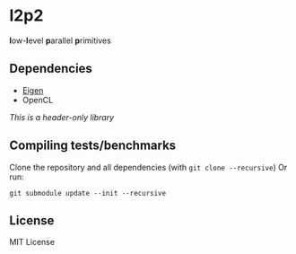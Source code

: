 # l2p2
**l**ow-**l**evel **p**arallel **p**rimitives

## Dependencies
* [Eigen][1]
* OpenCL

*This is a header-only library*
## Compiling tests/benchmarks
Clone the repository and all dependencies (with `git clone --recursive`)
Or run:
```
git submodule update --init --recursive
```

## License
MIT License

[1]: http://eigen.tuxfamily.org
